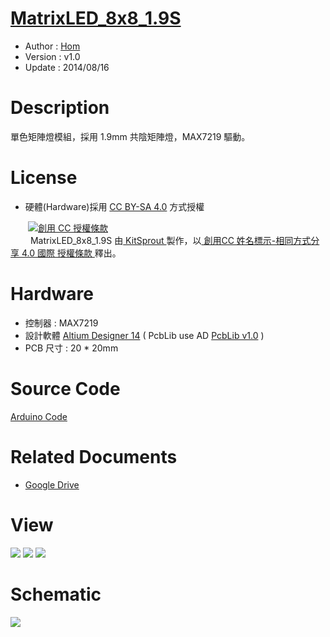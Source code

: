 [MatrixLED_8x8_1.9S](https://github.com/KitSprout/MatrixLED_8x8_1.9S)
========
* Author  : [Hom](https://about.me/Hom)
* Version : v1.0
* Update  : 2014/08/16

Description
========
單色矩陣燈模組，採用 1.9mm 共陰矩陣燈，MAX7219 驅動。

License
========
* 硬體(Hardware)採用 [CC BY-SA 4.0](http://creativecommons.org/licenses/by-sa/4.0/deed.zh_TW) 方式授權 
  
　　<a rel="license" href="http://creativecommons.org/licenses/by-sa/4.0/deed.zh_TW"><img alt="創用 CC 授權條款" style="border-width:0" src="http://i.creativecommons.org/l/by-sa/3.0/tw/80x15.png" /></a>  
　　<span xmlns:dct="http://purl.org/dc/terms/" property="dct:title"> MatrixLED_8x8_1.9S </span>由<a xmlns:cc="http://creativecommons.org/ns#" href="https://github.com/KitSprout" property="cc:attributionName" rel="cc:attributionURL"> KitSprout </a>製作，以<a rel="license" href="http://creativecommons.org/licenses/by-sa/4.0/deed.zh_TW"> 創用CC 姓名標示-相同方式分享 4.0 國際 授權條款 </a>釋出。  

Hardware
========
* 控制器 : MAX7219
* 設計軟體 [Altium Designer 14](http://www.altium.com/en/products/altium-designer) ( PcbLib use AD [PcbLib v1.0](https://github.com/KitSprout/AltiumDesigner_PcbLibrary/releases/tag/v1.0) ) 
* PCB 尺寸 : 20 * 20mm

Source Code
========
[Arduino Code](https://github.com/Hom-Wang/Arduino/tree/master/MAX7219)

Related Documents
========
* [Google Drive](http://goo.gl/xG6OCz)

View
========
<img src="https://lh4.googleusercontent.com/-uYbX1dM-nkU/U-7HUZ-85AI/AAAAAAAAKb4/w9rlqddsFWk/s1600/DSC_2425.jpg" />
<img src="https://lh5.googleusercontent.com/-92MyroobjYw/U-7HVLdSC9I/AAAAAAAAKcA/NuR7kx9QoC8/s1600/DSC_2434.jpg" />
<img src="https://lh5.googleusercontent.com/-3sK3XqVR67A/VBs1tEk9dSI/AAAAAAAAKx4/EcDzP7fcQx4/s800/MatrixLED_BOT.png" />

Schematic
========
<img src="https://lh4.googleusercontent.com/-wFrUzwvwmIo/U-7HWEU9wWI/AAAAAAAAKcU/TGRUCDwts8U/s1600/Sch_MatrixLED_8x8_1.9S.png" />
